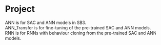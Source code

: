 # Project

ANN is for SAC and ANN models in SB3.  
ANN_Transfer is for fine-tuning of the pre-trained SAC and ANN models.  
RNN is for RNNs with behaviour cloning from the pre-trained SAC and ANN models.
